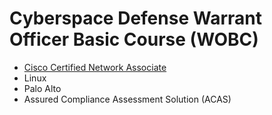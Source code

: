 # Cyberspace Defense Warrant Officer Basic Course (WOBC) 
* [Cisco Certified Network Associate](https://github.com/anakisst/Education/blob/main/WOBC/CCNA)
* Linux
* Palo Alto
* Assured Compliance Assessment Solution (ACAS)
